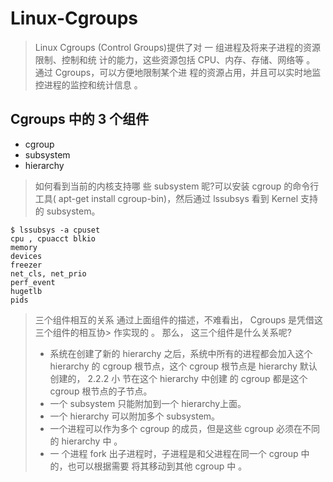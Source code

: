 # Linux-Cgroups

> Linux Cgroups (Control Groups)提供了对 一 组进程及将来子进程的资源限制、控制和统 计的能力，这些资源包括 CPU、内存、存储、网络等 。 通过 Cgroups，可以方便地限制某个进 程的资源占用，并且可以实时地监控进程的监控和统计信息 。

## Cgroups 中的 3 个组件

* cgroup 
* subsystem
* hierarchy

> 如何看到当前的内核支持哪 些 subsystem 昵?可以安装 cgroup 的命令行工具( apt-get install cgroup-bin)，然后通过
lssubsys 看到 Kernel 支持的 subsystem。
```shell
$ lssubsys -a cpuset
cpu , cpuacct blkio
memory
devices
freezer
net_cls, net_prio
perf_event
hugetlb
pids
```

> 三个组件相互的关系
> 通过上面组件的描述，不难看出， Cgroups 是凭借这三个组件的相互协> 作实现的 。 那么， 这三个组件是什么关系呢?
> * 系统在创建了新的 hierarchy 之后，系统中所有的进程都会加入这个 hierarchy 的 cgroup 根节点，这个 cgroup 根节点是 hierarchy 默认创建的， 2.2.2 小 节在这个 hierarchy 中创建 的 cgroup 都是这个 cgroup 根节点的子节点。
> * 一个 subsystem 只能附加到一个 hierarchy上面。
> * 一个 hierarchy 可以附加多个 subsystem。
> * 一个进程可以作为多个 cgroup 的成员，但是这些 cgroup 必须在不同的 hierarchy 中 。
> * 一 个进程 fork 出子进程时，子进程是和父进程在同一个 cgroup 中的，也可以根据需要
将其移动到其他 cgroup 中 。 



